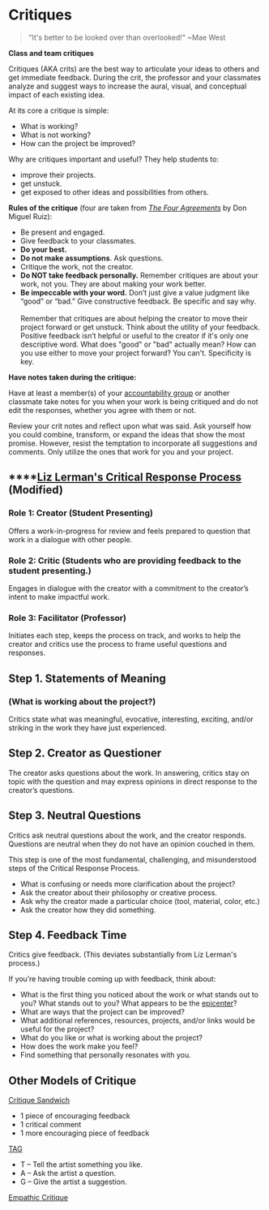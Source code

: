 # Critiques

> "It's better to be looked over than overlooked!" \~Mae West

**Class and team critiques**

Critiques (AKA crits) are the best way to articulate your ideas to others and get immediate feedback. During the crit, the professor and your classmates analyze and suggest ways to increase the aural, visual, and conceptual impact of each existing idea.&#x20;

At its core a critique is simple:

* What is working?
* What is not working?
* How can the project be improved?

Why are critiques important and useful? They help students to:

* improve their projects.
* get unstuck.
* get exposed to other ideas and possibilities from others.

**Rules of the critique** (four are taken from [_The Four Agreements_](https://www.amazon.com/Four-Agreements-Practical-Personal-Freedom-ebook/dp/B005BRS8Z6/) by Don Miguel Ruiz):

* Be present and engaged.
* Give feedback to your classmates.
* **Do your best.**
* **Do not make assumptions**. Ask questions.
* Critique the work, not the creator.
* **Do NOT take feedback personally.** Remember critiques are about your work, not you. They are about making your work better.&#x20;
* **Be impeccable with your word.** Don’t just give a value judgment like “good” or “bad.” Give constructive feedback. Be specific and say why. \
  \
  Remember that critiques are about helping the creator to move their project forward or get unstuck. Think about the utility of your feedback. Positive feedback isn’t helpful or useful to the creator if it's only one descriptive word. What does "good" or "bad" actually mean? How can you use either to move your project forward? You can't. Specificity is key.

**Have notes taken during the critique:**

Have at least a member(s) of your [accountability group](../assignments/accountability\_partner.md) or another classmate take notes for you when your work is being critiqued and do not edit the responses, whether you agree with them or not.&#x20;

Review your crit notes and reflect upon what was said. Ask yourself how you could combine, transform, or expand the ideas that show the most promise. However, resist the temptation to incorporate all suggestions and comments. Only utilize the ones that work for you and your project.

## ****[**Liz Lerman's Critical Response Process**](https://lizlerman.com/critical-response-process/) **(Modified)**

### Role 1: Creator (Student Presenting)

Offers a work-in-progress for review and feels prepared to question that work in a dialogue with other people.

### Role 2: Critic (Students who are providing feedback to the student presenting.)

Engages in dialogue with the creator with a commitment to the creator’s intent to make impactful work.

### Role 3: Facilitator (Professor)

Initiates each step, keeps the process on track, and works to help the creator and critics use the process to frame useful questions and responses.

## Step 1. Statements of Meaning&#x20;

### (What is working about the project?)

Critics state what was meaningful, evocative, interesting, exciting, and/or striking in the work they have just experienced.

## Step 2. Creator as Questioner

The creator asks questions about the work. In answering, critics stay on topic with the question and may express opinions in direct response to the creator’s questions.

## Step 3. Neutral Questions&#x20;

Critics ask neutral questions about the work, and the creator responds. Questions are neutral when they do not have an opinion couched in them.

This step is one of the most fundamental, challenging, and misunderstood steps of the Critical Response Process.

* What is confusing or needs more clarification about the project?
* Ask the creator about their philosophy or creative process.&#x20;
* Ask why the creator made a particular choice (tool, material, color, etc.)&#x20;
* Ask the creator how they did something.&#x20;

## Step 4. Feedback Time&#x20;

Critics give feedback. (This deviates substantially from Liz Lerman's process.)

If you’re having trouble coming up with feedback, think about:&#x20;

* What is the first thing you noticed about the work or what stands out to you? What stands out to you? What appears to be the [epicenter](../assignments/getting-real-readings.md)?
* What are ways that the project can be improved?
* What additional references, resources, projects, and/or links would be useful for the project?
* What do you like or what is working about the project?&#x20;
* How does the work make you feel?&#x20;
* Find something that personally resonates with you.&#x20;

## Other Models of Critique

[Critique Sandwich](https://www.youtube.com/watch?v=aZJDdfJHKxM)&#x20;

* 1 piece of encouraging feedback&#x20;
* 1 critical comment&#x20;
* 1 more encouraging piece of feedback&#x20;

[TAG](https://theartofeducation.edu/2015/10/21/an-engaging-critique-that-taps-into-your-students-love-of-quick-communication/)&#x20;

* T – Tell the artist something you like.&#x20;
* A – Ask the artist a question.&#x20;
* G – Give the artist a suggestion.&#x20;

[Empathic Critique](https://bartelart.com/arted/critique08.html)&#x20;
